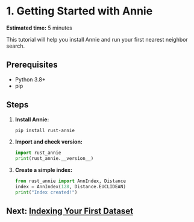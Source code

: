 # 1. Getting Started with Annie

**Estimated time:** 5 minutes

This tutorial will help you install Annie and run your first nearest neighbor search.

## Prerequisites
- Python 3.8+
- pip

## Steps
1. **Install Annie:**
   ```bash
   pip install rust-annie
   ```
2. **Import and check version:**
   ```python
   import rust_annie
   print(rust_annie.__version__)
   ```
3. **Create a simple index:**
   ```python
   from rust_annie import AnnIndex, Distance
   index = AnnIndex(128, Distance.EUCLIDEAN)
   print("Index created!")
   ```

## Next: [Indexing Your First Dataset](02-indexing-basics.md)
